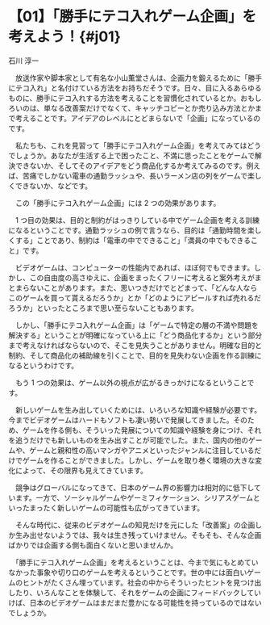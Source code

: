 # 【01】「勝手にテコ入れゲーム企画」を考えよう！{#j01}

<div class="author">石川 淳一</div>

　放送作家や脚本家として有名な小山薫堂さんは、企画力を鍛えるために「勝手にテコ入れ」と名付けている方法をお持ちだそうです。日々、目に入るあらゆるものに、勝手にテコ入れする方法を考えることを習慣化されているとか。おもしろいのは、単なる改善案だけでなくて、キャッチコピーとか売り込み方法とかまで考えることです。アイデアのレベルにとどまらないで「企画」になっているのです。

　私たちも、これを見習って「勝手にテコ入れゲーム企画」を考えてみてはどうでしょうか。あなたが生活する上で困ったこと、不満に思ったことをゲームで解決できないか、そしてそのアイデアをどう商品化するか考えてみるのです。例えば、苦痛でしかない電車の通勤ラッシュや、長いラーメン店の列をゲームで楽しくできないか、などです。

　この「勝手にテコ入れゲーム企画」には 2 つの効果があります。

　1 つ目の効果は、目的と制約がはっきりしている中でゲーム企画を考える訓練になるということです。通勤ラッシュの例で言うなら、目的は「通勤時間を楽しくする」ことであり、制約は「電車の中でできること」「満員の中でもできること」です。

　ビデオゲームは、コンピューターの性能内であれば、ほぼ何でもできます。しかし、この自由度の高さゆえに、企画をまったくフリーに考えると案外考えがまとまらないことがあります。また、思いつきだけでとどまって、「どんな人ならこのゲームを買って貰えるだろうか」とか「どのようにアピールすれば売れるだろうか」といったところまで思い至らないこともあります。

　しかし、「勝手にテコ入れゲーム企画」は「ゲームで特定の層の不満や問題を解決する」ということが明確になっている上に「どう商品化するか」という部分まで考えなければならないので、そこを見失うことがありません。明確な目的と制約、そして商品化の補助線を引くことで、目的を見失わない企画を作る訓練になるというわけです。

　もう 1 つの効果は、ゲーム以外の視点が広がるきっかけになるということです。

　新しいゲームを生み出していくためには、いろいろな知識や経験が必要です。今までビデオゲームはハードもソフトも凄い勢いで発展してきました。そのため、ゲームを作る側も、そういった発展についての知識や経験を身につけ、それを追うだけでも新しいものを生み出すことが可能でした。また、国内の他のゲームや、ゲームと親和性の高いマンガやアニメといったジャンルに注目しているだけでゲームを作ることができました。しかし、ゲームを取り巻く環境の大きな変化によって、その限界も見えてきています。

　競争はグローバルになってきて、日本のゲーム界の影響力は相対的に低下しています。一方で、ソーシャルゲームやゲーミフィケーション、シリアスゲームといったまったく新しいゲームの可能性も広がってきています。

　そんな時代に、従来のビデオゲームの知見だけを元にした「改善案」の企画しか生み出せないようでは、我々は生き残っていけません。そもそも、そんな企画ばかりでは企画する側も面白くないと思いませんか。

　「勝手にテコ入れゲーム企画」を考えるということは、今まで気にもとめていなかった事象や切り口のゲームを考えるということです。世の中には面白いゲームのヒントがたくさん埋っています。社会の中からそういったヒントを見つけ出したり、いろんなことを体験して、それをゲームの企画にフィードバックしていけば、日本のビデオゲームはまだまだ豊かになる可能性を持っているのではないでしょうか。
